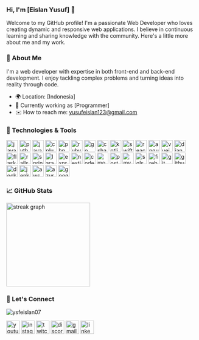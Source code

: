 ### Hi, I'm [Eislan Yusuf] 👋
Welcome to my GitHub profile! I'm a passionate Web Developer who loves creating dynamic and responsive web applications. I believe in continuous learning and sharing knowledge with the community. Here's a little more about me and my work.

### 🚀 About Me
I'm a web developer with expertise in both front-end and back-end development. I enjoy tackling complex problems and turning ideas into reality through code.

- 🌍 Location: [Indonesia]
- 💼 Currently working as [Programmer]
- ✉️ How to reach me: [yusufeislan123@gmail.com](mailto:yusufeislan123@gmail.com)

### 🔧 Technologies & Tools
<div align="left">
    <img src="https://cdn.jsdelivr.net/gh/devicons/devicon/icons/javascript/javascript-original.svg" height="30" alt="javascript logo" />
    <img src="https://cdn.jsdelivr.net/gh/devicons/devicon/icons/python/python-original.svg" height="30" alt="python logo" />
    <img src="https://cdn.jsdelivr.net/gh/devicons/devicon/icons/java/java-original.svg" height="30" alt="java logo" />
    <img src="https://cdn.jsdelivr.net/gh/devicons/devicon/icons/cplusplus/cplusplus-original.svg" height="30" alt="cplusplus logo" />
    <img src="https://cdn.jsdelivr.net/gh/devicons/devicon/icons/php/php-original.svg" height="30" alt="php logo" />
    <img src="https://cdn.jsdelivr.net/gh/devicons/devicon/icons/ruby/ruby-original.svg" height="30" alt="ruby logo" />
    <img src="https://cdn.jsdelivr.net/gh/devicons/devicon/icons/go/go-original.svg" height="30" alt="go logo" />
    <img src="https://cdn.jsdelivr.net/gh/devicons/devicon/icons/csharp/csharp-original.svg" height="30" alt="csharp logo" />
    <img src="https://cdn.jsdelivr.net/gh/devicons/devicon/icons/kotlin/kotlin-original.svg" height="30" alt="kotlin logo" />
    <img src="https://cdn.jsdelivr.net/gh/devicons/devicon/icons/swift/swift-original.svg" height="30" alt="swift logo" />
    <img src="https://cdn.jsdelivr.net/gh/devicons/devicon/icons/react/react-original.svg" height="30" alt="react logo" />
    <img src="https://cdn.jsdelivr.net/gh/devicons/devicon/icons/angularjs/angularjs-original.svg" height="30" alt="angular logo" />
    <img src="https://cdn.jsdelivr.net/gh/devicons/devicon/icons/vuejs/vuejs-original.svg" height="30" alt="vuejs logo" />
    <img src="https://cdn.jsdelivr.net/gh/devicons/devicon/icons/django/django-original.svg" height="30" alt="django logo" />
    <img src="https://cdn.jsdelivr.net/gh/devicons/devicon/icons/flask/flask-original.svg" height="30" alt="flask logo" />
    <img src="https://cdn.jsdelivr.net/gh/devicons/devicon/icons/rails/rails-original.svg" height="30" alt="rails logo" />
    <img src="https://cdn.jsdelivr.net/gh/devicons/devicon/icons/spring/spring-original.svg" height="30" alt="spring logo" />
    <img src="https://cdn.jsdelivr.net/gh/devicons/devicon/icons/laravel/laravel-plain.svg" height="30" alt="laravel logo" />
    <img src="https://cdn.jsdelivr.net/gh/devicons/devicon/icons/express/express-original.svg" height="30" alt="express logo" />
    <img src="https://cdn.jsdelivr.net/gh/devicons/devicon/icons/nextjs/nextjs-original.svg" height="30" alt="nextjs logo" />
    <img src="https://cdn.jsdelivr.net/gh/devicons/devicon/icons/codeigniter/codeigniter-plain.svg" height="30" alt="codeigniter logo" />
    <img src="https://cdn.jsdelivr.net/gh/devicons/devicon/icons/mongodb/mongodb-original.svg" height="30" alt="mongodb logo" />
    <img src="https://cdn.jsdelivr.net/gh/devicons/devicon/icons/postgresql/postgresql-original.svg" height="30" alt="postgresql logo" />
    <img src="https://cdn.jsdelivr.net/gh/devicons/devicon/icons/mysql/mysql-original.svg" height="30" alt="mysql logo" />
    <img src="https://cdn.jsdelivr.net/gh/devicons/devicon/icons/sqlserver/sqlserver-original.svg" height="30" alt="sqlserver logo" />
    <img src="https://cdn.jsdelivr.net/gh/devicons/devicon/icons/firebase/firebase-plain.svg" height="30" alt="firebase logo" />
    <img src="https://cdn.jsdelivr.net/gh/devicons/devicon/icons/git/git-original.svg" height="30" alt="git logo" />
    <img src="https://cdn.jsdelivr.net/gh/devicons/devicon/icons/github/github-original.svg" height="30" alt="github logo" />
    <img src="https://cdn.jsdelivr.net/gh/devicons/devicon/icons/docker/docker-original.svg" height="30" alt="docker logo" />
    <img src="https://cdn.jsdelivr.net/gh/devicons/devicon/icons/jenkins/jenkins-original.svg" height="30" alt="jenkins logo" />
    <img src="https://cdn.jsdelivr.net/gh/devicons/devicon/icons/aws/aws-original.svg" height="30" alt="aws logo" />
    <img src="https://cdn.jsdelivr.net/gh/devicons/devicon/icons/azure/azure-original.svg" height="30" alt="azure logo" />
    <img src="https://cdn.jsdelivr.net/gh/devicons/devicon/icons/googlecloud/googlecloud-original.svg" height="30" alt="googlecloud logo" />

</div>


### 📈 GitHub Stats
<div align="left">
  <img src="https://streak-stats.demolab.com?user=ysfeislan07&locale=en&mode=daily&theme=dark&hide_border=false&border_radius=5&order=3" height="220" alt="streak graph"  />
</div>

### 💬 Let's Connect
<p align="left"> <img src="https://komarev.com/ghpvc/?username=ysfeislan07&label=Profile%20views&color=0e75b6&style=flat" alt="ysfeislan07" /> </p>
</p>
<div align="left">
  <img src="https://img.shields.io/static/v1?message=Youtube&logo=youtube&label=&color=FF0000&logoColor=white&labelColor=&style=for-the-badge" height="35" alt="youtube logo"  />
  <img src="https://img.shields.io/static/v1?message=Instagram&logo=instagram&label=&color=E4405F&logoColor=white&labelColor=&style=for-the-badge" height="35" alt="instagram logo"  />
  <img src="https://img.shields.io/static/v1?message=Twitch&logo=twitch&label=&color=9146FF&logoColor=white&labelColor=&style=for-the-badge" height="35" alt="twitch logo"  />
  <img src="https://img.shields.io/static/v1?message=Discord&logo=discord&label=&color=7289DA&logoColor=white&labelColor=&style=for-the-badge" height="35" alt="discord logo"  />
  <img src="https://img.shields.io/static/v1?message=Gmail&logo=gmail&label=&color=D14836&logoColor=white&labelColor=&style=for-the-badge" height="35" alt="gmail logo"  />
  <img src="https://img.shields.io/static/v1?message=LinkedIn&logo=linkedin&label=&color=0077B5&logoColor=white&labelColor=&style=for-the-badge" height="35" alt="linkedin logo"  />
</div>

